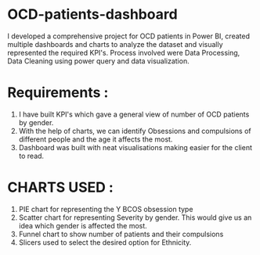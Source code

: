 # OCD-patients-dashboard
I developed a comprehensive project for OCD patients in Power BI, created multiple dashboards and charts to analyze the dataset and visually represented the required KPI's. Process involved were Data Processing, Data Cleaning using power query and data visualization.

# Requirements :
1. I have built KPI's which gave a general view of number of OCD patients by gender.
2. With the help of charts, we can identify Obsessions and compulsions of different people and the age it affects the most.
3. Dashboard was built with neat visualisations making easier for the client to read.

# CHARTS USED :
1. PIE chart for representing the Y BCOS obsession type
2. Scatter chart for representing Severity by gender. This would give us an idea which gender is affected the most.
3. Funnel chart to show number of patients and their compulsions
4. Slicers used to select the desired option for Ethnicity. 
